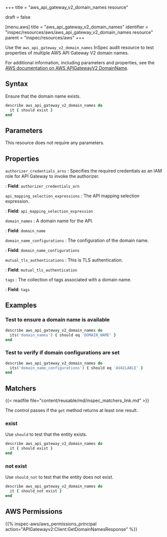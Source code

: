+++
title = "aws_api_gateway_v2_domain_names resource"

draft = false


[menu.aws]
title = "aws_api_gateway_v2_domain_names"
identifier = "inspec/resources/aws/aws_api_gateway_v2_domain_names resource"
parent = "inspec/resources/aws"
+++

Use the `aws_api_gateway_v2_domain_names` InSpec audit resource to test properties of multiple AWS API Gateway V2 domain names.

For additional information, including parameters and properties, see the [AWS documentation on AWS APIGatewayV2 DomainName](https://docs.aws.amazon.com/AWSCloudFormation/latest/UserGuide/aws-resource-apigatewayv2-domainname.html).

## Syntax

Ensure that the domain name exists.

```ruby
describe aws_api_gateway_v2_domain_names do
  it { should exist }
end
```

## Parameters

This resource does not require any parameters.

## Properties

`authorizer_credentials_arns`
: Specifies the required credentials as an IAM role for API Gateway to invoke the authorizer.

: **Field**: `authorizer_credentials_arn`

`api_mapping_selection_expressions`
: The API mapping selection expression.

: **Field**: `api_mapping_selection_expression`

`domain_names`
: A domain name for the API.

: **Field**: `domain_name`

`domain_name_configurations`
: The configuration of the domain name.

: **Field**: `domain_name_configurations`

`mutual_tls_authentications`
: This is TLS authentication.

: **Field**: `mutual_tls_authentication`

`tags`
: The collection of tags associated with a domain name.

: **Field**: `tags`

## Examples

### Test to ensure a domain name is available

```ruby
describe aws_api_gateway_v2_domain_names do
  its('domain_names') { should eq 'DOMAIN_NAME' }
end
```

### Test to verify if domain configurations are set

```ruby
describe aws_api_gateway_v2_domain_names do
  its('domain_name_configurations') { should eq 'AVAILABLE' }
end
```

## Matchers

{{< readfile file="content/reusable/md/inspec_matchers_link.md" >}}

The control passes if the `get` method returns at least one result.

### exist

Use `should` to test that the entity exists.

```ruby
describe aws_api_gateway_v2_domain_names do
  it { should exist }
end
```

### not exist

Use `should_not` to test that the entity does not exist.

```ruby
describe aws_api_gateway_v2_domain_names do
  it { should_not exist }
end
```

## AWS Permissions

{{% inspec-aws/aws_permissions_principal action="APIGatewayv2:Client:GetDomainNamesResponse" %}}
